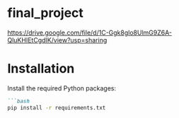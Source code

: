 # final_project
https://drive.google.com/file/d/1C-Ggk8glo8UlmG9Z6A-QluKHIEtCgdIK/view?usp=sharing

# Installation
Install the required Python packages:

```markdown
```bash
pip install -r requirements.txt

